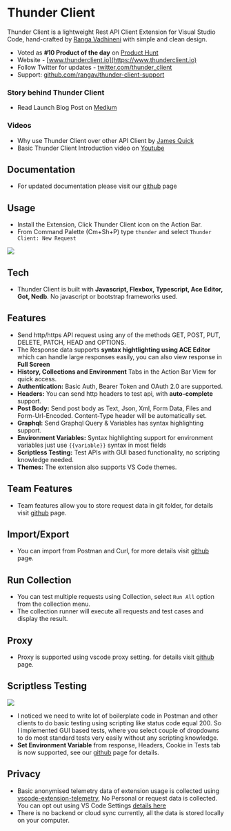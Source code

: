 # Thunder Client
Thunder Client is a lightweight Rest API Client Extension for Visual Studio Code, hand-crafted by [Ranga Vadhineni](https://twitter.com/ranga_vadhineni) with simple and clean design.

* Voted as **#10 Product of the day** on [Product Hunt](https://www.producthunt.com/posts/thunder-client)
* Website - [www.thunderclient.io](https://www.thunderclient.io)
* Follow Twitter for updates - [twitter.com/thunder_client](https://twitter.com/thunder_client)
* Support: [github.com/rangav/thunder-client-support](https://github.com/rangav/thunder-client-support)

### Story behind Thunder Client
* Read Launch Blog Post on [Medium](https://rangav.medium.com/thunder-client-alternative-to-postman-68ee0c9486d6)

### Videos
* Why use Thunder Client over other API Client by [James Quick](https://www.youtube.com/watch?v=AbCTlemwZ1k)
* Basic Thunder Client Introduction video on [Youtube](https://www.youtube.com/watch?v=NKZ0ahNbmak)

## Documentation
* For updated documentation please visit our [github](https://github.com/rangav/thunder-client-support) page

## Usage
* Install the Extension, Click Thunder Client icon on the Action Bar.
* From Command Palette (Cm+Sh+P) type ``thunder`` and select ``Thunder Client: New Request``

![](https://github.com/rangav/thunder-client-support/blob/master/images/thunder-client.gif?raw=true)

## Tech
* Thunder Client is built with **Javascript, Flexbox, Typescript, Ace Editor, Got, Nedb**. No javascript or bootstrap frameworks used.

## Features
* Send http/https API request using any of the methods GET, POST, PUT, DELETE, PATCH, HEAD and OPTIONS.
* The Response data supports **syntax hightlighting using ACE Editor** which can handle large responses easily, you can also view response in **Full Screen**
* **History, Collections and Environment** Tabs in the Action Bar View for quick access.
* **Authentication:** Basic Auth, Bearer Token and OAuth 2.0 are supported.
* **Headers:** You can send http headers to test api, with **auto-complete** support.
* **Post Body:** Send post body as Text, Json, Xml, Form Data, Files and Form-Url-Encoded. Content-Type header will be automatically set.
* **Graphql:** Send Graphql Query & Variables has syntax highlighting support.
* **Environment Variables:** Syntax highlighting support for environment variables just use `{{variable}}` syntax in most fields
* **Scriptless Testing:** Test APIs with GUI based functionality, no scripting knowledge needed.
* **Themes:** The extension also supports VS Code themes.

## Team Features
* Team features allow you to store request data in git folder, for details visit [github](https://github.com/rangav/thunder-client-support#team) page.

## Import/Export
* You can import from Postman and Curl, for more details visit [github](https://github.com/rangav/thunder-client-support#import) page.

## Run Collection
* You can test multiple requests using Collection, select `Run All` option from the collection menu.
* The collection runner will execute all requests and test cases and display the result.

## Proxy
* Proxy is supported using vscode proxy setting. for details visit [github](https://github.com/rangav/thunder-client-support#proxy) page.

## Scriptless Testing
![](https://github.com/rangav/thunder-client-support/blob/master/images/thunder-client-tests.png?raw=true)

* I noticed we need to write lot of boilerplate code in Postman and other clients to do basic testing using scripting like status code equal 200. So I implemented GUI based tests, where you select couple of dropdowns to do most standard tests very easily without any scripting knowledge.
* **Set Environment Variable** from response, Headers, Cookie in Tests tab is now supported, see our [github](https://github.com/rangav/thunder-client-support#testing) page for details.

## Privacy
* Basic anonymised telemetry data of extension usage is collected using [vscode-extension-telemetry](https://github.com/Microsoft/vscode-extension-telemetry), No Personal or request data is collected. You can opt out using VS Code Settings [details here](https://code.visualstudio.com/docs/getstarted/telemetry)
* There is no backend or cloud sync currently, all the data is stored locally on your computer.

